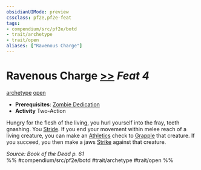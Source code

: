 ```yaml
---
obsidianUIMode: preview
cssclass: pf2e,pf2e-feat
tags:
- compendium/src/pf2e/botd
- trait/archetype
- trait/open
aliases: ["Ravenous Charge"]
---
```

# Ravenous Charge  [>>](rules/core-rulebook/chapter-9-playing-the-game.md#Actions "Two-Action") *Feat 4*  
[archetype](rules/traits/archetype.md)  [open](rules/traits/open.md)  

- **Prerequisites**: [Zombie Dedication](compendium/feats/zombie-dedication-botd.md)
- **Activity** Two-Action

Hungry for the flesh of the living, you hurl yourself into the fray, teeth gnashing. You [Stride](rules/actions/stride.md). If you end your movement within melee reach of a living creature, you can make an [Athletics](compendium/skills.md#Athletics) check to [Grapple](rules/actions/grapple.md) that creature. If you succeed, you then make a jaws [Strike](rules/actions/strike.md) against that creature.

*Source: Book of the Dead p. 61*  
%% #compendium/src/pf2e/botd #trait/archetype #trait/open %%